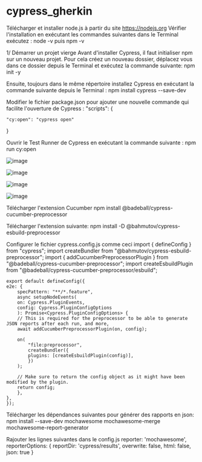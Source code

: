 # cypress_gherkin

Télécharger et installer node.js à partir du site https://nodejs.org 
Vérifier l'installation en exécutant les commandes suivantes dans le Terminal exécutez :
    node -v puis npm -v

1/ Démarrer un projet vierge 
Avant d'installer Cypress, il faut initialiser npm sur un nouveau projet. Pour cela créez un nouveau dossier, déplacez vous dans ce dossier depuis le Terminal et exécutez la commande suivante:
     npm init -y

Ensuite, toujours dans le même répertoire installez Cypress en exécutant la commande suivante depuis le Terminal :
    npm install cypress --save-dev

Modifier le fichier package.json pour ajouter une nouvelle commande qui facilite l'ouverture de Cypress :
  "scripts": {

    "cy:open": "cypress open"

  }

Ouvrir le Test Runner de Cypress en exécutant la commande suivante :
    npm run cy:open
    
![image](https://user-images.githubusercontent.com/51779120/200290836-4beee100-892e-4b9c-9ef2-3c2f9d379d1f.png)

![image](https://user-images.githubusercontent.com/51779120/200291069-4be42b63-cda5-4c6c-bcb2-ac49e8d1d013.png)

![image](https://user-images.githubusercontent.com/51779120/200291145-d5d29fd4-b637-4ffd-b653-868edfa75813.png)

![image](https://user-images.githubusercontent.com/51779120/200291193-2b5051f6-6623-4eb1-b4ba-72242113515a.png)


Télécharger l'extension Cucumber
    npm install @badeball/cypress-cucumber-preprocessor

Télécharger l'extension suivante:
    npm install -D @bahmutov/cypress-esbuild-preprocessor

Configurer le fichier cypress.config.js comme ceci
    import { defineConfig } from "cypress";
    import createBundler from "@bahmutov/cypress-esbuild-preprocessor";
    import { addCucumberPreprocessorPlugin } from "@badeball/cypress-cucumber-preprocessor";
    import createEsbuildPlugin from "@badeball/cypress-cucumber-preprocessor/esbuild";

    export default defineConfig({
    e2e: {
        specPattern: "**/*.feature",
        async setupNodeEvents(
        on: Cypress.PluginEvents,
        config: Cypress.PluginConfigOptions
        ): Promise<Cypress.PluginConfigOptions> {
        // This is required for the preprocessor to be able to generate JSON reports after each run, and more,
        await addCucumberPreprocessorPlugin(on, config);

        on(
            "file:preprocessor",
            createBundler({
            plugins: [createEsbuildPlugin(config)],
            })
        );

        // Make sure to return the config object as it might have been modified by the plugin.
        return config;
        },
    },
    });

Télécharger les dépendances suivantes pour générer des rapports en json:
    npm install --save-dev mochawesome mochawesome-merge mochawesome-report-generator

Rajouter les lignes suivantes dans le config.js
    reporter: 'mochawesome',
    reporterOptions: {
    reportDir: 'cypress/results',
    overwrite: false,
    html: false,
    json: true
  }

